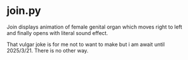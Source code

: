 # join.py 

Join displays animation of female genital organ which moves right to left and finally opens with literal sound effect.

That vulgar joke is for me not to want to make but i am await until 2025/3/21. There is no other way.
